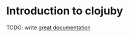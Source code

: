 # Introduction to clojuby

TODO: write [great documentation](http://jacobian.org/writing/what-to-write/)
